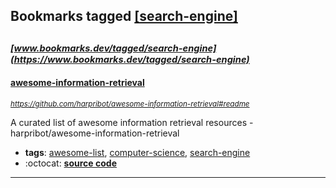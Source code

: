 ## Bookmarks tagged [[search-engine]](https://www.bookmarks.dev?q=[search-engine])

_<sup><sup>[www.bookmarks.dev/tagged/search-engine](https://www.bookmarks.dev/tagged/search-engine)</sup></sup>_
---
#### [awesome-information-retrieval](https://github.com/harpribot/awesome-information-retrieval#readme)
_<sup>https://github.com/harpribot/awesome-information-retrieval#readme</sup>_

A curated list of awesome information retrieval resources - harpribot/awesome-information-retrieval
* **tags**: [awesome-list](../tagged/awesome-list.md), [computer-science](../tagged/computer-science.md), [search-engine](../tagged/search-engine.md)
* :octocat: **[source code](https://github.com/harpribot/awesome-information-retrieval#readme)**
---

